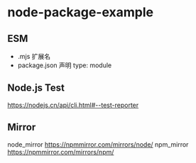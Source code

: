 # node-package-example

## ESM
- .mjs 扩展名
- package.json 声明 type: module

## Node.js Test

https://nodejs.cn/api/cli.html#--test-reporter


## Mirror

node_mirror https://npmmirror.com/mirrors/node/
npm_mirror https://npmmirror.com/mirrors/npm/
